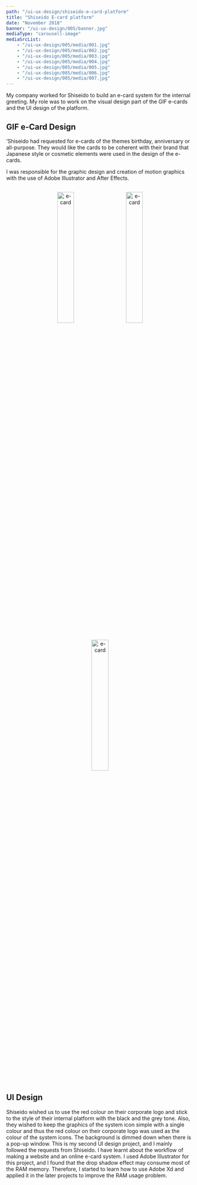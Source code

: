 ```yaml
---
path: "/ui-ux-design/shiseido-e-card-platform"
title: "Shiseido E-card platform"
date: "November 2018"
banner: "/ui-ux-design/005/banner.jpg"
mediaType: "carousell-image"
mediaSrcList:
    - "/ui-ux-design/005/media/001.jpg"
    - "/ui-ux-design/005/media/002.jpg"
    - "/ui-ux-design/005/media/003.jpg"
    - "/ui-ux-design/005/media/004.jpg"
    - "/ui-ux-design/005/media/005.jpg"
    - "/ui-ux-design/005/media/006.jpg"
    - "/ui-ux-design/005/media/007.jpg"
---
```


My company worked for Shiseido to build an e-card system for the internal greeting. My role was to work on the visual design part of the GIF e-cards and the UI design of the platform.


## GIF e-Card Design

‘Shiseido had requested for e-cards of the themes birthday, anniversary or all-purpose. They would like the cards to be coherent with their brand that Japanese style or cosmetic elements were used in the design of the e-cards.

I was responsible for the graphic design and creation of motion graphics with the use of Adobe Illustrator and After Effects.

<div style="margin:0px auto; text-align:center;">
    <img style="padding: 15px;" src="/ui-ux-design/005/media/ecard-001.gif" alt="e-card" width="30%">
    <img style="padding: 15px;" src="/ui-ux-design/005/media/ecard-002.gif" alt="e-card" width="30%">
    <img style="padding: 15px;" src="/ui-ux-design/005/media/ecard-003.gif" alt="e-card" width="30%">
</div>

## UI Design

Shiseido wished us to use the red colour on their corporate logo and stick to the style of their internal platform with the black and the grey tone. Also, they wished to keep the graphics of the system icon simple with a single colour and thus the red colour on their corporate logo was used as the colour of the system icons. The background is dimmed down when there is a pop-up window. This is my second UI design project, and I mainly followed the requests from Shiseido. I have learnt about the workflow of making a website and an online e-card system. I used Adobe Illustrator for this project, and I found that the drop shadow effect may consume most of the RAM memory. Therefore, I started to learn how to use Adobe Xd and applied it in the later projects to improve the RAM usage problem.
